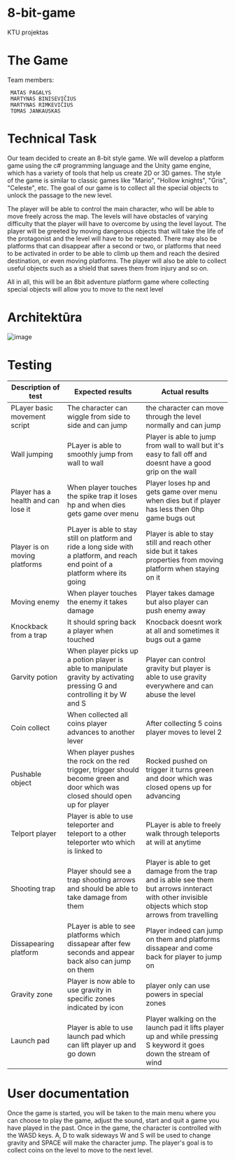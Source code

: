 # 8-bit-game
KTU projektas
# The Game

Team members:
```
 MATAS PAGALYS
 MARTYNAS BINISEVIČIUS
 MARTYNAS RIMKEVIČIUS
 TOMAS JANKAUSKAS
```

# Technical Task


  Our team decided to create an 8-bit style game. We will develop a platform game using the c# programming language and the Unity game engine, which has a variety of tools that help us create 2D or 3D games. The style of the game is similar to classic games like "Mario", "Hollow knights", "Gris", "Celeste", etc. The goal of our game is to collect all the special objects to unlock the passage to the new level.

The player will be able to control the main character, who will be able to move freely across the map. The levels will have obstacles of varying difficulty that the player will have to overcome by using the level layout. The player will be greeted by moving dangerous objects that will take the life of the protagonist and the level will have to be repeated. There may also be platforms that can disappear after a second or two, or platforms that need to be activated in order to be able to climb up them and reach the desired destination, or even moving platforms. The player will also be able to collect useful objects such as a shield that saves them from injury and so on.

All in all, this will be an 8bit adventure platform game where collecting special objects will allow you to move to the next level
   
# Architektūra

![image](https://github.com/MartynasBinis/8-bit-game/assets/104345266/775bf682-330f-4e60-97c6-b9929fce27dc)

# Testing

| Description of test  | Expected results  |  Actual results |
|---|---|---|
|  PLayer basic movement script  | The character can wiggle from side to side and can jump  |  the character can move through the level normally and can jump |
| Wall jumping  |  PLayer is able to smoothly jump from wall to wall | Player is able to jump from wall to wall but it's easy to fall off and doesnt have a good grip on the wall   |
| Player has a health and can lose it |  When player touches the spike trap it loses hp and when dies gets game over menu |  Player loses hp and gets game over menu when dies but if player has less then 0hp game bugs out |
| Player is on moving platforms  | PLayer is able to stay still on platform and ride a long side with a platform, and reach end point of a platform where its going  | Player is able to stay still and reach other side but it takes properties from moving platform when staying on it  |
| Moving enemy | When player touches the enemy it takes damage  | Player takes damage but also player can push enemy away  |
| Knockback from a trap  | It should spring back a player when touched  | Knocback doesnt work at all and sometimes it bugs out a game  |
| Garvity potion  | When player picks up a potion player is able to manipulate gravity by activating pressing G and controlling it by W and S  | Player can control gravity but player is able to use gravity everywhere and can abuse the level  |
| Coin collect  | When collected all coins player advances to another lever  | After collecting  5 coins player moves to level 2  |
|  Pushable object |  When player pushes the rock on the red trigger, trigger should become green and door which was closed should open up for player  | Rocked pushed on trigger it turns green and door which was closed opens up for advancing  |
|  Telport player  | Player is able to use teleporter and teleport to a other teleporter wto which is linked to  | PLayer is able to freely walk through teleports at will at anytime  |
| Shooting trap  | Player should see a trap shooting arrows and should be able to take damage from them  | Player is able to get damage from the trap and is able see them but arrows innteract with other invisible objects which stop arrows from travelling  |
|  Dissapearing platform |  PLayer is able to see platforms which dissapear after few seconds and appear back also can jump on them | Player indeed can jump on them and platforms dissapear and come back for player to jump on  |
|  Gravity zone |  Player is now able to use gravity in specific zones indicated by icon | player only can use powers in special zones  |
| Launch pad  | Player is able to use launch pad which can lift player up and go down  |  Player walking on the launch pad it lifts player up and while pressing S keyword it goes down the stream of wind |

# User documentation

  Once the game is started, you will be taken to the main menu where you can choose to play the game, adjust the sound, start and quit a game you have played in the past. Once in the game, the character is controlled with the WASD keys. A, D to walk sideways W and S will be used to change gravity and SPACE will make the character jump. The player's goal is to collect coins on the level to move to the next level.

